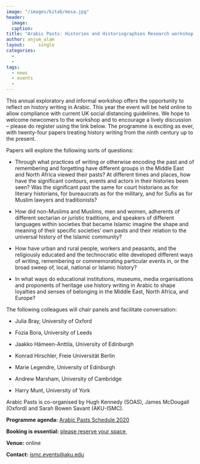 ```yaml
---
image: "/images/kitab/mesa.jpg"
header:
  image: 
  caption: 
title: "Arabic Pasts: Histories and Historiographies Research workshop (October 22-24, 2020 London)"			
author: anjum_alam		
layout:		single
categories:
  - 
  - 
tags:
  - news
  - events
  - 
---
```

This annual exploratory and informal workshop offers the opportunity to reflect on history writing in Arabic. This year the event will be held online to allow compliance with current UK social distancing guidelines. We hope to welcome newcomers to the workshop and to encourage a lively discussion – please do register using the link below. The programme is exciting as ever, with twenty-four papers treating history writing from the ninth century up to the present.

Papers will explore the following sorts of questions:

-   Through what practices of writing or otherwise encoding the past and of remembering and forgetting have different groups in the Middle East and North Africa viewed their pasts? At different times and places, how have the significant contours, events and actors in their histories been seen? Was the significant past the same for court historians as for literary historians, for bureaucrats as for the military, and for Sufis as for Muslim lawyers and traditionists?

-   How did non-Muslims and Muslims, men and women, adherents of different sectarian or juristic traditions, and speakers of different languages within societies that became Islamic imagine the shape and meaning of their specific societies’ own pasts and their relation to the universal history of the Islamic community?

-   How have urban and rural people, workers and peasants, and the religiously educated and the technocratic elite developed different ways of writing, remembering or commemorating particular events in, or the broad sweep of, local, national or Islamic history?

-   In what ways do educational institutions, museums, media organisations and proponents of heritage use history writing in Arabic to shape loyalties and senses of belonging in the Middle East, North Africa, and Europe?

The following colleagues will chair panels and facilitate conversation:

-   Julia Bray, University of Oxford

-   Fozia Bora, University of Leeds

-   Jaakko Hämeen-Anttila, University of Edinburgh

-   Konrad Hirschler, Freie Universität Berlin

-   Marie Legendre, University of Edinburgh

-   Andrew Marsham, University of Cambridge

-   Harry Munt, University of York

Arabic Pasts is co-organised by Hugh Kennedy (SOAS), James McDougall (Oxford) and Sarah Bowen Savant (AKU-ISMC).

**Programme agenda:** [Arabic Pasts Schedule 2020](http://kitab-project.org/wp-content/uploads/2020/09/Arabic-Pasts-Schedule_2020-Programme-Agenda.docx.pdf)

**Booking is essential:** [please reserve your space ](https://www.eventbrite.co.uk/e/109156285388)

**Venue:** online

**Contact:** ismc.events@aku.edu
